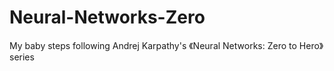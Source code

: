 # Neural-Networks-Zero
My baby steps following Andrej Karpathy's 《Neural Networks: Zero to Hero》series
